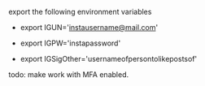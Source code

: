 export the following environment variables


* export IGUN='instausername@mail.com'

* export IGPW='instapassword'

* export IGSigOther='usernameofpersontolikepostsof'


todo: make work with MFA enabled.
